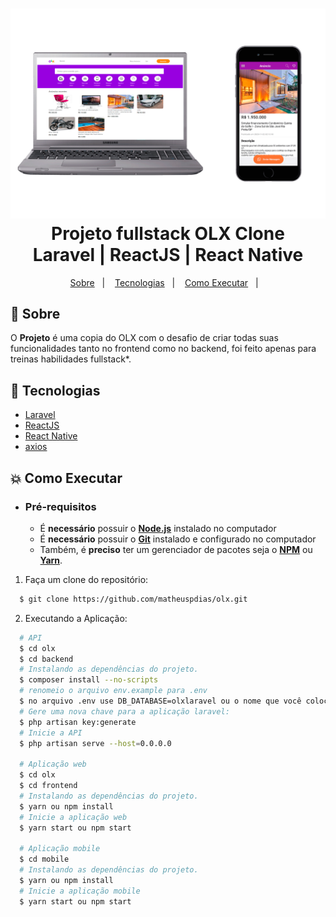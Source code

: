 <h1 align="center">
    <img alt="Proffy" src="olxtemplate.png"  width="1000px" />
    <br>Projeto fullstack OLX Clone<br/>
    Laravel | ReactJS | React Native
</h1> 

<p align="center">
  <a href="#bookmark-sobre">Sobre</a>&nbsp;&nbsp;&nbsp;|&nbsp;&nbsp;&nbsp;
  <a href="#rocket-tecnologias">Tecnologias</a>&nbsp;&nbsp;&nbsp;|&nbsp;&nbsp;&nbsp;
  <a href="#boom-como-executar">Como Executar</a>&nbsp;&nbsp;&nbsp;|&nbsp;&nbsp;&nbsp;
</p>

## :bookmark: Sobre

O **Projeto** é uma copia do OLX com o desafio de criar todas suas funcionalidades tanto no frontend como no backend, foi feito apenas para treinas habilidades fullstack*.
  


## :rocket: Tecnologias
-  [Laravel](https://laravel.com/)
-  [ReactJS](https://reactjs.org/)
-  [React Native](http://facebook.github.io/react-native/)
-  [axios](https://github.com/axios/axios)

## :boom: Como Executar

- ### **Pré-requisitos**

  - É **necessário** possuir o **[Node.js](https://nodejs.org/en/)** instalado no computador
  - É **necessário** possuir o **[Git](https://git-scm.com/)** instalado e configurado no computador
  - Também, é **preciso** ter um gerenciador de pacotes seja o **[NPM](https://www.npmjs.com/)** ou **[Yarn](https://yarnpkg.com/)**.

1. Faça um clone do repositório:

```sh
  $ git clone https://github.com/matheuspdias/olx.git
```

2. Executando a Aplicação:

```sh
  # API
  $ cd olx
  $ cd backend
  # Instalando as dependências do projeto.
  $ composer install --no-scripts
  # renomeio o arquivo env.example para .env
  $ no arquivo .env use DB_DATABASE=olxlaravel ou o nome que você colocou no db
  # Gere uma nova chave para a aplicação laravel:
  $ php artisan key:generate
  # Inicie a API
  $ php artisan serve --host=0.0.0.0

  # Aplicação web
  $ cd olx
  $ cd frontend
  # Instalando as dependências do projeto.
  $ yarn ou npm install
  # Inicie a aplicação web
  $ yarn start ou npm start

  # Aplicação mobile
  $ cd mobile
  # Instalando as dependências do projeto.
  $ yarn ou npm install
  # Inicie a aplicação mobile
  $ yarn start ou npm start
```
